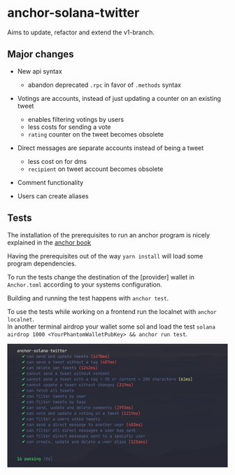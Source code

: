 # anchor-solana-twitter

Aims to update, refactor and extend the v1-branch.

## Major changes

-  New api syntax

   -  abandon deprecated `.rpc` in favor of `.methods` syntax

-  Votings are accounts, instead of just updating a counter on an existing tweet

   -  enables filtering votings by users
   -  less costs for sending a vote
   -  `rating` counter on the tweet becomes obsolete

-  Direct messages are separate accounts instead of being a tweet

   -  less cost on for dms
   -  `recipient` on tweet account becomes obsolete

-  Comment functionality

-  Users can create aliases

## Tests

The installation of the prerequisites to run an anchor program is nicely explained in the [anchor book][1]

Having the prerequisites out of the way `yarn install` will load some program dependencies.

To run the tests change the destination of the [provider] wallet in `Anchor.toml` according to your systems configuration.

Building and running the test happens with `anchor test`.

To use the tests while working on a frontend run the localnet with `anchor localnet`.<br>
In another terminal airdrop your wallet some sol and load the test `solana airdrop 1000 <YourPhantomWalletPubKey> && anchor run test`.

<img src="assets/tests.jpg" alt="drawing" width="700"/>

[1]: https://book.anchor-lang.com/getting_started/installation.html
